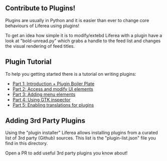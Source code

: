 ## Contribute to Plugins!

Plugins are usually in Python and it is easier than ever to change
core behaviours of Liferea using plugins!

To get an idea how simple it is to modify/extebd Liferea with 
a plugin have a look at "bold-unread.py" which grabs a handle to
the feed list and changes the visual rendering of feed titles.

## Plugin Tutorial

To help you getting started there is a tutorial on writing plugins:

- [Part 1: Introduction + Plugin Boiler Plate](https://lzone.de/liferea/blog/Writing%20Liferea%20Plugins%20Tutorial%20Part%201)
- [Part 2: Access and modify UI elements](https://lzone.de/liferea/blog/Writing%20Liferea%20Plugins%20Tutorial%20Part%202)
- [Part 3: Adding menu elements](https://lzone.de/liferea/blog/Writing%20Liferea%20Plugins%20Tutorial%20Part%203)
- [Part 4: Using GTK inspector](https://lzone.de/liferea/blog/Writing%20Liferea%20Plugins%20Tutorial%20Part%204)
- [Part 5: Enabling translations for plugins](https://lzone.de/liferea/blog/Writing%20Liferea%20Plugins%20Tutorial%20Part%205)

## Adding 3rd Party Plugins

Using the "plugin installer" Liferea allows installing plugins
from a curated list of 3rd party (Github) sources. This list is
the "plugin-list.json" file you find in this directory.

Open a PR to add useful 3rd party plugins you know about!
